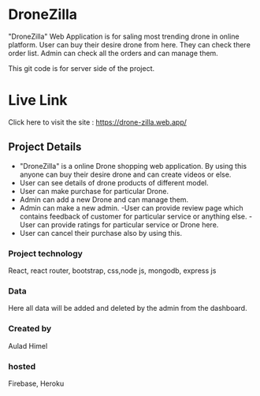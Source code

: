 # DroneZilla
"DroneZilla" Web Application is for saling most trending drone in online platform. User can buy their desire drone from here. They can check there order list. Admin can check all the orders and can manage them.

This git code is for server side of the project.

# Live Link
Click here to visit the site : https://drone-zilla.web.app/


## Project Details
- "DroneZilla" is a online Drone shopping web application. By using this anyone can buy their desire drone and can create videos or else. 
- User can see details of drone products of different model.
- User can make purchase for particular Drone.
- Admin can add a new Drone and can manage them.
- Admin can make a new admin.
-User can provide review page which contains feedback of customer for particular service or anything else.
-User can provide ratings for particular service or Drone here.
- User can cancel their purchase also by using this. 

### Project technology
React, react router, bootstrap, css,node js, mongodb, express js

### Data
Here all data will be added and deleted by the admin from the dashboard.

### Created by
Aulad Himel

### hosted
Firebase, Heroku